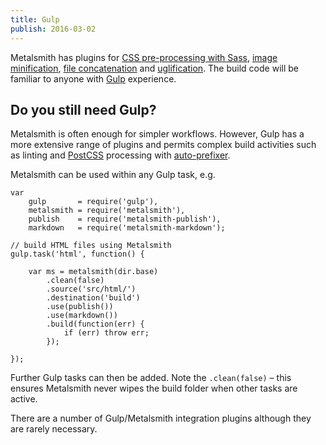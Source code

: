 ```yaml
---
title: Gulp
publish: 2016-03-02
---
```


Metalsmith has plugins for [CSS pre-processing with Sass](https://github.com/stevenschobert/metalsmith-sass), [image minification](https://github.com/ahmadnassri/metalsmith-imagemin), [file concatenation](https://github.com/aymericbeaumet/metalsmith-concat) and [uglification](https://github.com/ksmithut/metalsmith-uglify). The build code will be familiar to anyone with [Gulp](http://gulpjs.com/) experience.


## Do you still need Gulp?
Metalsmith is often enough for simpler workflows. However, Gulp has a more extensive range of plugins and permits complex build activities such as linting and [PostCSS](http://postcss.org/) processing with [auto-prefixer](https://github.com/postcss/autoprefixer).

Metalsmith can be used within any Gulp task, e.g.

	var
		gulp       = require('gulp'),
		metalsmith = require('metalsmith'),
		publish    = require('metalsmith-publish'),
		markdown   = require('metalsmith-markdown');

	// build HTML files using Metalsmith
	gulp.task('html', function() {

		var ms = metalsmith(dir.base)
			.clean(false)
			.source('src/html/')
			.destination('build')
			.use(publish())
			.use(markdown())
			.build(function(err) {
				if (err) throw err;
			});

	});

Further Gulp tasks can then be added. Note the `.clean(false)` &ndash; this ensures Metalsmith never wipes the build folder when other tasks are active.

There are a number of Gulp/Metalsmith integration plugins although they are rarely necessary.
